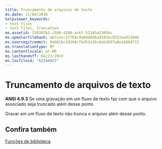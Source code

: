 ```yaml
---
title: Truncamento de arquivos de texto
ms.date: 11/04/2016
helpviewer_keywords:
- text files
- text files, truncation
ms.assetid: 238307b3-c580-4280-ac6f-51345a2365bc
ms.openlocfilehash: ab7cecc2f784c9a8968d6a4103ec9323aa913046
ms.sourcegitcommit: 0ab61bc3d2b6cfbd52a16c6ab2b97a8ea1864f12
ms.translationtype: MT
ms.contentlocale: pt-BR
ms.lasthandoff: 04/23/2019
ms.locfileid: "62344922"
---
```

# <a name="truncation-of-text-files"></a>Truncamento de arquivos de texto

**ANSI 4.9.3** Se uma gravação em um fluxo de texto faz com que o arquivo associado seja truncado além desse ponto

Gravar em um fluxo de texto não trunca o arquivo além desse ponto.

## <a name="see-also"></a>Confira também

[Funções de biblioteca](../c-language/library-functions.md)
